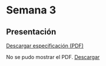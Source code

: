 # Semana 3
## Presentación

[Descargar especificación (PDF)](\REC\Archivos\¿Café_en_capsulas.pdf)

<object data="../REC/Archivos/¿Café_en_capsulas.pdf" type="application/pdf" width="100%" height="600">
  <p>No se pudo mostrar el PDF. <a href="../REC/Archivos/¿Café_en_capsulas.pdf">Descargar</a></p>
</object>